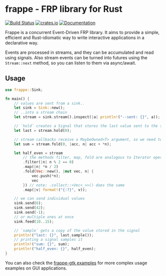 # frappe - FRP library for Rust

[![Build Status](https://travis-ci.org/darkstalker/frappe.svg?branch=master)](https://travis-ci.org/darkstalker/frappe) [![crates.io](https://meritbadge.herokuapp.com/frappe)](https://crates.io/crates/frappe) [![Documentation](https://docs.rs/frappe/badge.svg)](https://docs.rs/frappe)

Frappe is a concurrent Event-Driven FRP library. It aims to provide a simple, efficient and
Rust-idiomatic way to write interactive applications in a declarative way.

Events are processed in streams, and they can be accumulated and read using signals.
Also stream events can be turned into futures using the `Stream::next` method, so you can
listen to them via async/await.

## Usage

```Rust
use frappe::Sink;

fn main() {
    // values are sent from a sink..
    let sink = Sink::new();
    // ..into a stream chain
    let stream = sink.stream().inspect(|a| println!("--sent: {}", a));

    // `hold` creates a Signal that stores the last value sent to the stream
    let last = stream.hold(0);

    // stream callbacks receive a MaybeOwned<T> argument, so we need to deref the value
    let sum = stream.fold(0, |acc, n| acc + *n);

    let half_even = stream
        // the methods filter, map, fold are analogous to Iterator operations
        .filter(|n| n % 2 == 0)
        .map(|n| *n / 2)
        .fold(Vec::new(), |mut vec, n| {
            vec.push(*n);
            vec
        }) // note: .collect::<Vec<_>>() does the same
        .map(|v| format!("{:?}", v));

    // we can send individual values
    sink.send(6);
    sink.send(42);
    sink.send(-1);
    // or multiple ones at once
    sink.feed(10..15);

    // `sample` gets a copy of the value stored in the signal
    println!("last: {}", last.sample());
    // printing a signal samples it
    println!("sum: {}", sum);
    println!("half_even: {}", half_even);
}
```

You can also check the [frappe-gtk examples](https://github.com/darkstalker/frappe-gtk/tree/master/examples)
for more complex usage examples on GUI applications.
